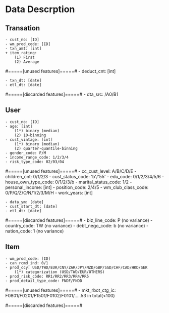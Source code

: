 # Data Descrption

## Transation
    - cust_no: [ID]
    - wm_prod_code: [ID]
    - txn_amt: [int]
    + item_rating: 
        (1) First
        (2) Average 

#=====[unused features]=====#
    - deduct_cnt: [int]

    - txn_dt: [date]
    - etl_dt: [date]

#=====[discarded features]=====#
    - dta_src: <empty>/A0/B1

## User
    - cust_no: [ID]
    - age: [int] 
        (1*) binary (median)
        (2) 10-binning
    - cust_vintage: [int]
        (1*) binary (median)
        (2) quarter-quantile-binning
    - gender_code: F/M
    - income_range_code: 1/2/3/4
    - risk_type_code: 02/03/04

#=====[unused features]=====#
    - cc_cust_level: A/B/C/D/E
    - children_cnt: 0/1/2/3
    - cust_status_code: 'b'/'55'
    - edu_code: 0/1/2/3/4/5/6
    - house_own_type_code: 0/1/2/3/b
    - marital_status_code: 1/2
    - personal_income: [int]
    - position_code: 2/4/5
    - wm_club_class_code: 0/P/Q/Z/O/N/1/2/3/M/H
    - work_years: [int]

    - data_ym: [date]
    - cust_start_dt: [date]
    - etl_dt: [date]

#=====[discarded features]=====#
    - biz_line_code: P (no variance)
    - country_code: TW (no variance)
    - debt_nego_code: b (no variance)
    - nation_code: 1 (no variance)


## Item
    - wm_prod_code: [ID]
    - can_rcmd_ind: 0/1
    - prod_ccy: USD/TWD/EUR/CNY/ZAR/JPY/NZD/GBP/SGD/CHF/CAD/HKD/SEK
        (1*) categorization (USD/TWD/EUR/OTHERS)
    - prod_risk_code: RR1/RR2/RR3/RR4/RR5
    - prod_detail_type_code: FNDF/FNDD

#=====[unused features]=====#
    - mkt_rbot_ctg_ic: F0801/F0201/F1501/F0102/F0101/.....53 in total(<100)

#=====[discarded features]=====#
